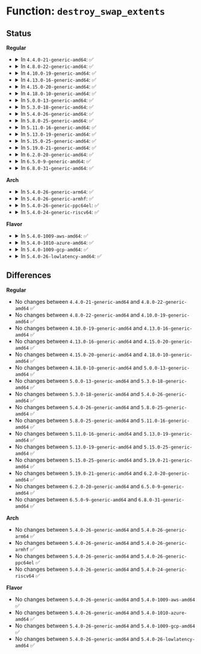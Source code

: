 # Function: <code>destroy_swap_extents</code>

## Status
<b>Regular</b>
<ul>
<li>
<details>
<summary>In <code>4.4.0-21-generic-amd64</code>: ✅</summary>

```c
void destroy_swap_extents(struct swap_info_struct * sis)
```

```json
{
  "name": "destroy_swap_extents",
  "collision_type": "Unique Static",
  "inline_type": "No",
  "funcs": [
    {
      "addr": 18446744071580758464,
      "name": "destroy_swap_extents",
      "external": false,
      "loc": "mm/swapfile.c:1668",
      "file": "mm/swapfile.c",
      "inline": "seen, unknown",
      "caller_inline": [],
      "caller_func": [
        "mm/swapfile.c:SyS_swapoff",
        "mm/swapfile.c:SyS_swapon"
      ]
    }
  ],
  "symbols": [
    {
      "addr": 18446744071580758464,
      "name": "destroy_swap_extents",
      "section": ".text",
      "bind": "STB_LOCAL",
      "size": 133
    }
  ]
}
```
</details>
</li>
<li>
<details>
<summary>In <code>4.8.0-22-generic-amd64</code>: ✅</summary>

```c
void destroy_swap_extents(struct swap_info_struct * sis)
```

```json
{
  "name": "destroy_swap_extents",
  "collision_type": "Unique Static",
  "inline_type": "No",
  "funcs": [
    {
      "addr": 18446744071580880992,
      "name": "destroy_swap_extents",
      "external": false,
      "loc": "mm/swapfile.c:1655",
      "file": "mm/swapfile.c",
      "inline": "seen, unknown",
      "caller_inline": [],
      "caller_func": [
        "mm/swapfile.c:SyS_swapon",
        "mm/swapfile.c:SyS_swapoff"
      ]
    }
  ],
  "symbols": [
    {
      "addr": 18446744071580880992,
      "name": "destroy_swap_extents",
      "section": ".text",
      "bind": "STB_LOCAL",
      "size": 148
    }
  ]
}
```
</details>
</li>
<li>
<details>
<summary>In <code>4.10.0-19-generic-amd64</code>: ✅</summary>

```c
void destroy_swap_extents(struct swap_info_struct * sis)
```

```json
{
  "name": "destroy_swap_extents",
  "collision_type": "Unique Static",
  "inline_type": "No",
  "funcs": [
    {
      "addr": 18446744071580948944,
      "name": "destroy_swap_extents",
      "external": false,
      "loc": "mm/swapfile.c:1674",
      "file": "mm/swapfile.c",
      "inline": "seen, unknown",
      "caller_inline": [],
      "caller_func": [
        "mm/swapfile.c:SyS_swapon",
        "mm/swapfile.c:SyS_swapoff"
      ]
    }
  ],
  "symbols": [
    {
      "addr": 18446744071580948944,
      "name": "destroy_swap_extents",
      "section": ".text",
      "bind": "STB_LOCAL",
      "size": 148
    }
  ]
}
```
</details>
</li>
<li>
<details>
<summary>In <code>4.13.0-16-generic-amd64</code>: ✅</summary>

```c
void destroy_swap_extents(struct swap_info_struct * sis)
```

```json
{
  "name": "destroy_swap_extents",
  "collision_type": "Unique Static",
  "inline_type": "No",
  "funcs": [
    {
      "addr": 18446744071580994960,
      "name": "destroy_swap_extents",
      "external": false,
      "loc": "mm/swapfile.c:2106",
      "file": "mm/swapfile.c",
      "inline": "seen, unknown",
      "caller_inline": [],
      "caller_func": [
        "mm/swapfile.c:SyS_swapon",
        "mm/swapfile.c:SyS_swapoff"
      ]
    }
  ],
  "symbols": [
    {
      "addr": 18446744071580994960,
      "name": "destroy_swap_extents",
      "section": ".text",
      "bind": "STB_LOCAL",
      "size": 148
    }
  ]
}
```
</details>
</li>
<li>
<details>
<summary>In <code>4.15.0-20-generic-amd64</code>: ✅</summary>

```c
void destroy_swap_extents(struct swap_info_struct * sis)
```

```json
{
  "name": "destroy_swap_extents",
  "collision_type": "Unique Static",
  "inline_type": "No",
  "funcs": [
    {
      "addr": 18446744071581101120,
      "name": "destroy_swap_extents",
      "external": false,
      "loc": "mm/swapfile.c:2319",
      "file": "mm/swapfile.c",
      "inline": "seen, unknown",
      "caller_inline": [],
      "caller_func": [
        "mm/swapfile.c:SYSC_swapon",
        "mm/swapfile.c:SYSC_swapoff"
      ]
    }
  ],
  "symbols": [
    {
      "addr": 18446744071581101120,
      "name": "destroy_swap_extents",
      "section": ".text",
      "bind": "STB_LOCAL",
      "size": 154
    }
  ]
}
```
</details>
</li>
<li>
<details>
<summary>In <code>4.18.0-10-generic-amd64</code>: ✅</summary>

```c
void destroy_swap_extents(struct swap_info_struct * sis)
```

```json
{
  "name": "destroy_swap_extents",
  "collision_type": "Unique Static",
  "inline_type": "No",
  "funcs": [
    {
      "addr": 18446744071581240176,
      "name": "destroy_swap_extents",
      "external": false,
      "loc": "mm/swapfile.c:2319",
      "file": "mm/swapfile.c",
      "inline": "seen, unknown",
      "caller_inline": [],
      "caller_func": [
        "mm/swapfile.c:__do_sys_swapon",
        "mm/swapfile.c:__do_sys_swapoff"
      ]
    }
  ],
  "symbols": [
    {
      "addr": 18446744071581240176,
      "name": "destroy_swap_extents",
      "section": ".text",
      "bind": "STB_LOCAL",
      "size": 154
    }
  ]
}
```
</details>
</li>
<li>
<details>
<summary>In <code>5.0.0-13-generic-amd64</code>: ✅</summary>

```c
void destroy_swap_extents(struct swap_info_struct * sis)
```

```json
{
  "name": "destroy_swap_extents",
  "collision_type": "Unique Static",
  "inline_type": "No",
  "funcs": [
    {
      "addr": 18446744071581323600,
      "name": "destroy_swap_extents",
      "external": false,
      "loc": "mm/swapfile.c:2292",
      "file": "mm/swapfile.c",
      "inline": "seen, unknown",
      "caller_inline": [],
      "caller_func": [
        "mm/swapfile.c:__do_sys_swapon",
        "mm/swapfile.c:__do_sys_swapoff"
      ]
    }
  ],
  "symbols": [
    {
      "addr": 18446744071581323600,
      "name": "destroy_swap_extents",
      "section": ".text",
      "bind": "STB_LOCAL",
      "size": 159
    }
  ]
}
```
</details>
</li>
<li>
<details>
<summary>In <code>5.3.0-18-generic-amd64</code>: ✅</summary>

```c
void destroy_swap_extents(struct swap_info_struct * sis)
```

```json
{
  "name": "destroy_swap_extents",
  "collision_type": "Unique Static",
  "inline_type": "No",
  "funcs": [
    {
      "addr": 18446744071581434752,
      "name": "destroy_swap_extents",
      "external": false,
      "loc": "mm/swapfile.c:2284",
      "file": "mm/swapfile.c",
      "inline": "seen, unknown",
      "caller_inline": [],
      "caller_func": [
        "mm/swapfile.c:__do_sys_swapon",
        "mm/swapfile.c:__do_sys_swapoff"
      ]
    }
  ],
  "symbols": [
    {
      "addr": 18446744071581434752,
      "name": "destroy_swap_extents",
      "section": ".text",
      "bind": "STB_LOCAL",
      "size": 128
    }
  ]
}
```
</details>
</li>
<li>
<details>
<summary>In <code>5.4.0-26-generic-amd64</code>: ✅</summary>

```c
void destroy_swap_extents(struct swap_info_struct * sis)
```

```json
{
  "name": "destroy_swap_extents",
  "collision_type": "Unique Static",
  "inline_type": "No",
  "funcs": [
    {
      "addr": 18446744071581498992,
      "name": "destroy_swap_extents",
      "external": false,
      "loc": "mm/swapfile.c:2284",
      "file": "mm/swapfile.c",
      "inline": "seen, unknown",
      "caller_inline": [],
      "caller_func": [
        "mm/swapfile.c:__do_sys_swapon",
        "mm/swapfile.c:__do_sys_swapoff"
      ]
    }
  ],
  "symbols": [
    {
      "addr": 18446744071581498992,
      "name": "destroy_swap_extents",
      "section": ".text",
      "bind": "STB_LOCAL",
      "size": 128
    }
  ]
}
```
</details>
</li>
<li>
<details>
<summary>In <code>5.8.0-25-generic-amd64</code>: ✅</summary>

```c
void destroy_swap_extents(struct swap_info_struct * sis)
```

```json
{
  "name": "destroy_swap_extents",
  "collision_type": "Unique Static",
  "inline_type": "No",
  "funcs": [
    {
      "addr": 18446744071581705152,
      "name": "destroy_swap_extents",
      "external": false,
      "loc": "mm/swapfile.c:2314",
      "file": "mm/swapfile.c",
      "inline": "seen, unknown",
      "caller_inline": [],
      "caller_func": [
        "mm/swapfile.c:__do_sys_swapon",
        "mm/swapfile.c:__do_sys_swapoff"
      ]
    }
  ],
  "symbols": [
    {
      "addr": 18446744071581705152,
      "name": "destroy_swap_extents",
      "section": ".text",
      "bind": "STB_LOCAL",
      "size": 128
    }
  ]
}
```
</details>
</li>
<li>
<details>
<summary>In <code>5.11.0-16-generic-amd64</code>: ✅</summary>

```c
void destroy_swap_extents(struct swap_info_struct * sis)
```

```json
{
  "name": "destroy_swap_extents",
  "collision_type": "Unique Static",
  "inline_type": "No",
  "funcs": [
    {
      "addr": 18446744071581752880,
      "name": "destroy_swap_extents",
      "external": false,
      "loc": "mm/swapfile.c:2330",
      "file": "mm/swapfile.c",
      "inline": "seen, unknown",
      "caller_inline": [],
      "caller_func": [
        "mm/swapfile.c:__do_sys_swapon",
        "mm/swapfile.c:__do_sys_swapoff"
      ]
    }
  ],
  "symbols": [
    {
      "addr": 18446744071581752880,
      "name": "destroy_swap_extents",
      "section": ".text",
      "bind": "STB_LOCAL",
      "size": 128
    }
  ]
}
```
</details>
</li>
<li>
<details>
<summary>In <code>5.13.0-19-generic-amd64</code>: ✅</summary>

```c
void destroy_swap_extents(struct swap_info_struct * sis)
```

```json
{
  "name": "destroy_swap_extents",
  "collision_type": "Unique Static",
  "inline_type": "No",
  "funcs": [
    {
      "addr": 18446744071581780144,
      "name": "destroy_swap_extents",
      "external": false,
      "loc": "mm/swapfile.c:2301",
      "file": "mm/swapfile.c",
      "inline": "seen, unknown",
      "caller_inline": [],
      "caller_func": [
        "mm/swapfile.c:__do_sys_swapon",
        "mm/swapfile.c:__do_sys_swapoff"
      ]
    }
  ],
  "symbols": [
    {
      "addr": 18446744071581780144,
      "name": "destroy_swap_extents",
      "section": ".text",
      "bind": "STB_LOCAL",
      "size": 128
    }
  ]
}
```
</details>
</li>
<li>
<details>
<summary>In <code>5.15.0-25-generic-amd64</code>: ✅</summary>

```c
void destroy_swap_extents(struct swap_info_struct * sis)
```

```json
{
  "name": "destroy_swap_extents",
  "collision_type": "Unique Static",
  "inline_type": "No",
  "funcs": [
    {
      "addr": 18446744071582063664,
      "name": "destroy_swap_extents",
      "external": false,
      "loc": "mm/swapfile.c:2288",
      "file": "mm/swapfile.c",
      "inline": "seen, unknown",
      "caller_inline": [],
      "caller_func": [
        "mm/swapfile.c:__do_sys_swapon",
        "mm/swapfile.c:__do_sys_swapoff"
      ]
    }
  ],
  "symbols": [
    {
      "addr": 18446744071582063664,
      "name": "destroy_swap_extents",
      "section": ".text",
      "bind": "STB_LOCAL",
      "size": 133
    }
  ]
}
```
</details>
</li>
<li>
<details>
<summary>In <code>5.19.0-21-generic-amd64</code>: ✅</summary>

```c
void destroy_swap_extents(struct swap_info_struct * sis)
```

```json
{
  "name": "destroy_swap_extents",
  "collision_type": "Unique Static",
  "inline_type": "No",
  "funcs": [
    {
      "addr": 18446744071582502368,
      "name": "destroy_swap_extents",
      "external": false,
      "loc": "mm/swapfile.c:2158",
      "file": "mm/swapfile.c",
      "inline": "seen, unknown",
      "caller_inline": [],
      "caller_func": [
        "mm/swapfile.c:__do_sys_swapon",
        "mm/swapfile.c:__do_sys_swapon",
        "mm/swapfile.c:setup_swap_map_and_extents",
        "mm/swapfile.c:__do_sys_swapoff"
      ]
    }
  ],
  "symbols": [
    {
      "addr": 18446744071582502368,
      "name": "destroy_swap_extents",
      "section": ".text",
      "bind": "STB_LOCAL",
      "size": 150
    }
  ]
}
```
</details>
</li>
<li>
<details>
<summary>In <code>6.2.0-20-generic-amd64</code>: ✅</summary>

```c
void destroy_swap_extents(struct swap_info_struct * sis)
```

```json
{
  "name": "destroy_swap_extents",
  "collision_type": "Unique Static",
  "inline_type": "No",
  "funcs": [
    {
      "addr": 18446744071583017376,
      "name": "destroy_swap_extents",
      "external": false,
      "loc": "mm/swapfile.c:2160",
      "file": "mm/swapfile.c",
      "inline": "seen, unknown",
      "caller_inline": [],
      "caller_func": [
        "mm/swapfile.c:__do_sys_swapon",
        "mm/swapfile.c:__do_sys_swapon",
        "mm/swapfile.c:setup_swap_map_and_extents",
        "mm/swapfile.c:__do_sys_swapoff"
      ]
    }
  ],
  "symbols": [
    {
      "addr": 18446744071583017376,
      "name": "destroy_swap_extents",
      "section": ".text",
      "bind": "STB_LOCAL",
      "size": 150
    }
  ]
}
```
</details>
</li>
<li>
<details>
<summary>In <code>6.5.0-9-generic-amd64</code>: ✅</summary>

```c
void destroy_swap_extents(struct swap_info_struct * sis)
```

```json
{
  "name": "destroy_swap_extents",
  "collision_type": "Unique Static",
  "inline_type": "No",
  "funcs": [
    {
      "addr": 18446744071583226352,
      "name": "destroy_swap_extents",
      "external": false,
      "loc": "mm/swapfile.c:2151",
      "file": "mm/swapfile.c",
      "inline": "seen, unknown",
      "caller_inline": [],
      "caller_func": [
        "mm/swapfile.c:__do_sys_swapon",
        "mm/swapfile.c:__do_sys_swapon",
        "mm/swapfile.c:setup_swap_map_and_extents",
        "mm/swapfile.c:__do_sys_swapoff"
      ]
    }
  ],
  "symbols": [
    {
      "addr": 18446744071583226352,
      "name": "destroy_swap_extents",
      "section": ".text",
      "bind": "STB_LOCAL",
      "size": 147
    }
  ]
}
```
</details>
</li>
<li>
<details>
<summary>In <code>6.8.0-31-generic-amd64</code>: ✅</summary>

```c
void destroy_swap_extents(struct swap_info_struct * sis)
```

```json
{
  "name": "destroy_swap_extents",
  "collision_type": "Unique Static",
  "inline_type": "No",
  "funcs": [
    {
      "addr": 18446744071583462576,
      "name": "destroy_swap_extents",
      "external": false,
      "loc": "mm/swapfile.c:2159",
      "file": "mm/swapfile.c",
      "inline": "seen, unknown",
      "caller_inline": [],
      "caller_func": [
        "mm/swapfile.c:__do_sys_swapon",
        "mm/swapfile.c:setup_swap_map_and_extents",
        "mm/swapfile.c:__do_sys_swapoff"
      ]
    }
  ],
  "symbols": [
    {
      "addr": 18446744071583462576,
      "name": "destroy_swap_extents",
      "section": ".text",
      "bind": "STB_LOCAL",
      "size": 147
    }
  ]
}
```
</details>
</li>
</ul>
<b>Arch</b>
<ul>
<li>
<details>
<summary>In <code>5.4.0-26-generic-arm64</code>: ✅</summary>

```c
void destroy_swap_extents(struct swap_info_struct * sis)
```

```json
{
  "name": "destroy_swap_extents",
  "collision_type": "Unique Static",
  "inline_type": "No",
  "funcs": [
    {
      "addr": 18446603336492920176,
      "name": "destroy_swap_extents",
      "external": false,
      "loc": "mm/swapfile.c:2284",
      "file": "mm/swapfile.c",
      "inline": "seen, unknown",
      "caller_inline": [],
      "caller_func": [
        "mm/swapfile.c:__do_sys_swapon",
        "mm/swapfile.c:__do_sys_swapoff"
      ]
    }
  ],
  "symbols": [
    {
      "addr": 18446603336492920176,
      "name": "destroy_swap_extents",
      "section": ".text",
      "bind": "STB_LOCAL",
      "size": 128
    }
  ]
}
```
</details>
</li>
<li>
<details>
<summary>In <code>5.4.0-26-generic-armhf</code>: ✅</summary>

```c
void destroy_swap_extents(struct swap_info_struct * sis)
```

```json
{
  "name": "destroy_swap_extents",
  "collision_type": "Unique Static",
  "inline_type": "No",
  "funcs": [
    {
      "addr": 3226711148,
      "name": "destroy_swap_extents",
      "external": false,
      "loc": "mm/swapfile.c:2284",
      "file": "mm/swapfile.c",
      "inline": "seen, unknown",
      "caller_inline": [],
      "caller_func": [
        "mm/swapfile.c:__do_sys_swapon",
        "mm/swapfile.c:__do_sys_swapoff"
      ]
    }
  ],
  "symbols": [
    {
      "addr": 3226711148,
      "name": "destroy_swap_extents",
      "section": ".text",
      "bind": "STB_LOCAL",
      "size": 128
    }
  ]
}
```
</details>
</li>
<li>
<details>
<summary>In <code>5.4.0-26-generic-ppc64el</code>: ✅</summary>

```c
void destroy_swap_extents(struct swap_info_struct * sis)
```

```json
{
  "name": "destroy_swap_extents",
  "collision_type": "Unique Static",
  "inline_type": "No",
  "funcs": [
    {
      "addr": 13835058055286329440,
      "name": "destroy_swap_extents",
      "external": false,
      "loc": "mm/swapfile.c:2284",
      "file": "mm/swapfile.c",
      "inline": "seen, unknown",
      "caller_inline": [],
      "caller_func": [
        "mm/swapfile.c:__do_sys_swapon",
        "mm/swapfile.c:__do_sys_swapoff"
      ]
    }
  ],
  "symbols": [
    {
      "addr": 13835058055286329440,
      "name": "destroy_swap_extents",
      "section": ".text",
      "bind": "STB_LOCAL",
      "size": 196
    }
  ]
}
```
</details>
</li>
<li>
<details>
<summary>In <code>5.4.0-24-generic-riscv64</code>: ✅</summary>

```c
void destroy_swap_extents(struct swap_info_struct * sis)
```

```json
{
  "name": "destroy_swap_extents",
  "collision_type": "Unique Static",
  "inline_type": "No",
  "funcs": [
    {
      "addr": 18446743936272840924,
      "name": "destroy_swap_extents",
      "external": false,
      "loc": "mm/swapfile.c:2284",
      "file": "mm/swapfile.c",
      "inline": "seen, unknown",
      "caller_inline": [],
      "caller_func": [
        "mm/swapfile.c:__do_sys_swapon",
        "mm/swapfile.c:__do_sys_swapoff"
      ]
    }
  ],
  "symbols": [
    {
      "addr": 18446743936272840924,
      "name": "destroy_swap_extents",
      "section": ".text",
      "bind": "STB_LOCAL",
      "size": 114
    }
  ]
}
```
</details>
</li>
</ul>
<b>Flavor</b>
<ul>
<li>
<details>
<summary>In <code>5.4.0-1009-aws-amd64</code>: ✅</summary>

```c
void destroy_swap_extents(struct swap_info_struct * sis)
```

```json
{
  "name": "destroy_swap_extents",
  "collision_type": "Unique Static",
  "inline_type": "No",
  "funcs": [
    {
      "addr": 18446744071581467728,
      "name": "destroy_swap_extents",
      "external": false,
      "loc": "mm/swapfile.c:2284",
      "file": "mm/swapfile.c",
      "inline": "seen, unknown",
      "caller_inline": [],
      "caller_func": [
        "mm/swapfile.c:__do_sys_swapon",
        "mm/swapfile.c:__do_sys_swapoff"
      ]
    }
  ],
  "symbols": [
    {
      "addr": 18446744071581467728,
      "name": "destroy_swap_extents",
      "section": ".text",
      "bind": "STB_LOCAL",
      "size": 128
    }
  ]
}
```
</details>
</li>
<li>
<details>
<summary>In <code>5.4.0-1010-azure-amd64</code>: ✅</summary>

```c
void destroy_swap_extents(struct swap_info_struct * sis)
```

```json
{
  "name": "destroy_swap_extents",
  "collision_type": "Unique Static",
  "inline_type": "No",
  "funcs": [
    {
      "addr": 18446744071581409984,
      "name": "destroy_swap_extents",
      "external": false,
      "loc": "mm/swapfile.c:2284",
      "file": "mm/swapfile.c",
      "inline": "seen, unknown",
      "caller_inline": [],
      "caller_func": [
        "mm/swapfile.c:__do_sys_swapon",
        "mm/swapfile.c:__do_sys_swapoff"
      ]
    }
  ],
  "symbols": [
    {
      "addr": 18446744071581409984,
      "name": "destroy_swap_extents",
      "section": ".text",
      "bind": "STB_LOCAL",
      "size": 128
    }
  ]
}
```
</details>
</li>
<li>
<details>
<summary>In <code>5.4.0-1009-gcp-amd64</code>: ✅</summary>

```c
void destroy_swap_extents(struct swap_info_struct * sis)
```

```json
{
  "name": "destroy_swap_extents",
  "collision_type": "Unique Static",
  "inline_type": "No",
  "funcs": [
    {
      "addr": 18446744071581459040,
      "name": "destroy_swap_extents",
      "external": false,
      "loc": "mm/swapfile.c:2284",
      "file": "mm/swapfile.c",
      "inline": "seen, unknown",
      "caller_inline": [],
      "caller_func": [
        "mm/swapfile.c:__do_sys_swapon",
        "mm/swapfile.c:__do_sys_swapoff"
      ]
    }
  ],
  "symbols": [
    {
      "addr": 18446744071581459040,
      "name": "destroy_swap_extents",
      "section": ".text",
      "bind": "STB_LOCAL",
      "size": 128
    }
  ]
}
```
</details>
</li>
<li>
<details>
<summary>In <code>5.4.0-26-lowlatency-amd64</code>: ✅</summary>

```c
void destroy_swap_extents(struct swap_info_struct * sis)
```

```json
{
  "name": "destroy_swap_extents",
  "collision_type": "Unique Static",
  "inline_type": "No",
  "funcs": [
    {
      "addr": 18446744071581524960,
      "name": "destroy_swap_extents",
      "external": false,
      "loc": "mm/swapfile.c:2284",
      "file": "mm/swapfile.c",
      "inline": "seen, unknown",
      "caller_inline": [],
      "caller_func": [
        "mm/swapfile.c:__do_sys_swapon",
        "mm/swapfile.c:__do_sys_swapoff"
      ]
    }
  ],
  "symbols": [
    {
      "addr": 18446744071581524960,
      "name": "destroy_swap_extents",
      "section": ".text",
      "bind": "STB_LOCAL",
      "size": 128
    }
  ]
}
```
</details>
</li>
</ul>

## Differences
<b>Regular</b>
<ul>
<li>
No changes between <code>4.4.0-21-generic-amd64</code> and <code>4.8.0-22-generic-amd64</code> ✅
</li>
<li>
No changes between <code>4.8.0-22-generic-amd64</code> and <code>4.10.0-19-generic-amd64</code> ✅
</li>
<li>
No changes between <code>4.10.0-19-generic-amd64</code> and <code>4.13.0-16-generic-amd64</code> ✅
</li>
<li>
No changes between <code>4.13.0-16-generic-amd64</code> and <code>4.15.0-20-generic-amd64</code> ✅
</li>
<li>
No changes between <code>4.15.0-20-generic-amd64</code> and <code>4.18.0-10-generic-amd64</code> ✅
</li>
<li>
No changes between <code>4.18.0-10-generic-amd64</code> and <code>5.0.0-13-generic-amd64</code> ✅
</li>
<li>
No changes between <code>5.0.0-13-generic-amd64</code> and <code>5.3.0-18-generic-amd64</code> ✅
</li>
<li>
No changes between <code>5.3.0-18-generic-amd64</code> and <code>5.4.0-26-generic-amd64</code> ✅
</li>
<li>
No changes between <code>5.4.0-26-generic-amd64</code> and <code>5.8.0-25-generic-amd64</code> ✅
</li>
<li>
No changes between <code>5.8.0-25-generic-amd64</code> and <code>5.11.0-16-generic-amd64</code> ✅
</li>
<li>
No changes between <code>5.11.0-16-generic-amd64</code> and <code>5.13.0-19-generic-amd64</code> ✅
</li>
<li>
No changes between <code>5.13.0-19-generic-amd64</code> and <code>5.15.0-25-generic-amd64</code> ✅
</li>
<li>
No changes between <code>5.15.0-25-generic-amd64</code> and <code>5.19.0-21-generic-amd64</code> ✅
</li>
<li>
No changes between <code>5.19.0-21-generic-amd64</code> and <code>6.2.0-20-generic-amd64</code> ✅
</li>
<li>
No changes between <code>6.2.0-20-generic-amd64</code> and <code>6.5.0-9-generic-amd64</code> ✅
</li>
<li>
No changes between <code>6.5.0-9-generic-amd64</code> and <code>6.8.0-31-generic-amd64</code> ✅
</li>
</ul>
<b>Arch</b>
<ul>
<li>
No changes between <code>5.4.0-26-generic-amd64</code> and <code>5.4.0-26-generic-arm64</code> ✅
</li>
<li>
No changes between <code>5.4.0-26-generic-amd64</code> and <code>5.4.0-26-generic-armhf</code> ✅
</li>
<li>
No changes between <code>5.4.0-26-generic-amd64</code> and <code>5.4.0-26-generic-ppc64el</code> ✅
</li>
<li>
No changes between <code>5.4.0-26-generic-amd64</code> and <code>5.4.0-24-generic-riscv64</code> ✅
</li>
</ul>
<b>Flavor</b>
<ul>
<li>
No changes between <code>5.4.0-26-generic-amd64</code> and <code>5.4.0-1009-aws-amd64</code> ✅
</li>
<li>
No changes between <code>5.4.0-26-generic-amd64</code> and <code>5.4.0-1010-azure-amd64</code> ✅
</li>
<li>
No changes between <code>5.4.0-26-generic-amd64</code> and <code>5.4.0-1009-gcp-amd64</code> ✅
</li>
<li>
No changes between <code>5.4.0-26-generic-amd64</code> and <code>5.4.0-26-lowlatency-amd64</code> ✅
</li>
</ul>
